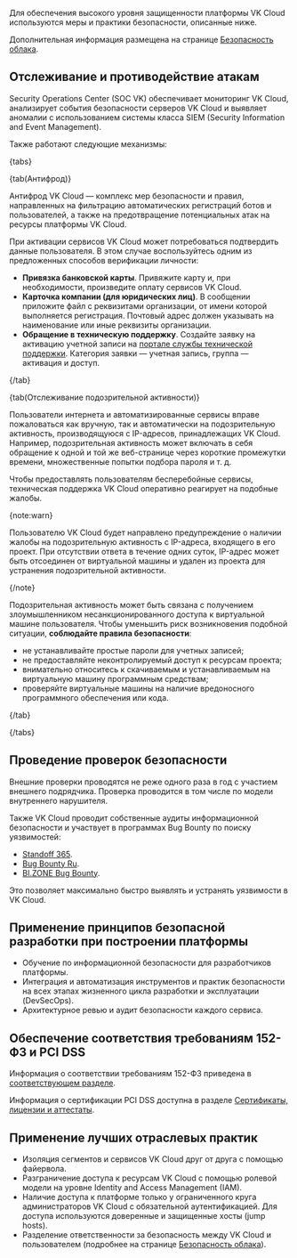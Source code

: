Для обеспечения высокого уровня защищенности платформы VK Cloud используются меры и практики безопасности, описанные ниже.

Дополнительная информация размещена на странице [Безопасность облака](https://cloud.vk.com/cloud-security/).

## Отслеживание и противодействие атакам

Security Operations Center (SOC VK) обеспечивает мониторинг VK Cloud, анализирует события безопасности серверов VK Cloud и выявляет аномалии с использованием системы класса SIEM (Security Information and Event Management).

Также работают следующие механизмы:

{tabs}

{tab(Антифрод)}

Антифрод VK Cloud — комплекс мер безопасности и правил, направленных на фильтрацию автоматических регистраций ботов и пользователей, а также на предотвращение потенциальных атак на ресурсы платформы VK Cloud.

При активации сервисов VK Cloud может потребоваться подтвердить данные пользователя. В этом случае воспользуйтесь одним из предложенных способов верификации личности:

- **Привязка банковской карты**. Привяжите карту и, при необходимости, произведите оплату сервисов VK Cloud.
- **Карточка компании (для юридических лиц)**. В сообщении приложите файл с реквизитами организации, от имени которой выполняется регистрация. Почтовый адрес должен указывать на наименование или иные реквизиты организации.
- **Обращение в техническую поддержку**. Создайте заявку на активацию учетной записи на [портале службы технической поддержки](/ru/contacts). Категория заявки — учетная запись, группа — активация и доступ.

{/tab}

{tab(Отслеживание подозрительной активности)}

Пользователи интернета и автоматизированные сервисы вправе пожаловаться как вручную, так и автоматически на подозрительную активность, производящуюся с IP-адресов, принадлежащих VK Cloud. Например, подозрительная активность может включать в себя обращение к одной и той же веб-странице через короткие промежутки времени, множественные попытки подбора пароля и т. д.

Чтобы предоставлять пользователям бесперебойные сервисы, техническая поддержка VK Cloud оперативно реагирует на подобные жалобы.

{note:warn}

Пользователю VK Cloud будет направлено предупреждение о наличии жалобы на подозрительную активность с IP-адреса, входящего в его проект. При отсутствии ответа в течение одних суток, IP-адрес может быть отсоединен от виртуальной машины и удален из проекта для устранения подозрительной активности.

{/note}

Подозрительная активность может быть связана с получением злоумышленником несанкционированного доступа к виртуальной машине пользователя. Чтобы уменьшить риск возникновения подобной ситуации, **соблюдайте правила безопасности**:

- не устанавливайте простые пароли для учетных записей;
- не предоставляйте неконтролируемый доступ к ресурсам проекта;
- внимательно относитесь к скачиваемым и устанавливаемым на виртуальную машину программным средствам;
- проверяйте виртуальные машины на наличие вредоносного программного обеспечения или кода.

{/tab}

{/tabs}

## Проведение проверок безопасности

Внешние проверки проводятся не реже одного раза в год с участием внешнего подрядчика. Проверка проводится в том числе по модели внутреннего нарушителя.

Также VK Cloud проводит собственные аудиты информационной безопасности и участвует в программах Bug Bounty по поиску уязвимостей:

- [Standoff 365](https://bugbounty.standoff365.com/programs/vk_cs_vk).
- [Bug Bounty Ru](https://bugbounty.ru/).
- [BI.ZONE Bug Bounty](https://bugbounty.bi.zone/).

Это позволяет максимально быстро выявлять и устранять уязвимости в VK Cloud.

## Применение принципов безопасной разработки при построении платформы

- Обучение по информационной безопасности для разработчиков платформы.
- Интеграция и автоматизация инструментов и практик безопасности на всех этапах жизненного цикла разработки и эксплуатации (DevSecOps).
- Архитектурное ревью и аудит безопасности каждого сервиса.

## Обеспечение соответствия требованиям 152-ФЗ и PCI DSS

Информация о соответствии требованиям 152-ФЗ приведена в [соответствующем разделе](../compliance-152fz).

Информация о сертификации PCI DSS доступна в разделе [Сертификаты, лицензии и аттестаты](../certificates).

## Применение лучших отраслевых практик

- Изоляция сегментов и сервисов VK Cloud друг от друга с помощью файервола.
- Разграничение доступа к ресурсам VK Cloud с помощью ролевой модели на уровне Identity and Access Management (IAM).
- Наличие доступа к платформе только у ограниченного круга администраторов VK Cloud с обязательной аутентификацией. Для доступа используются доверенные и защищенные хосты (jump hosts).
- Разделение ответственности за безопасность между VK Cloud и пользователем (подробнее на странице [Безопасность облака](https://cloud.vk.com/cloud-security/)).
